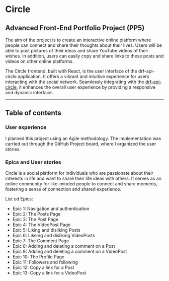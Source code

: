 # Circle

## Advanced Front-End Portfolio Project (PP5)

The aim of the project is to create an interactive online platform where people can connect and share their thoughts about their lives. Users will be able to post pictures of their ideas and share YouTube videos of their wishes. In addition, users can easily copy and share links to these posts and videos on other online platforms.

The Circle frontend, built with React, is the user interface of the drf-api-circle application. It offers a vibrant and intuitive experience for users interacting with the social network. Seamlessly integrating with the [drf-api-circle](https://github.com/aliceC119/drf-api-circle), it enhances the overall user experience by providing a responsive and dynamic interface.

-----
## Table of contents

### User experience 

I planned this project using an Agile methodology. The implementation was carried out through the GitHub Project board, where I organized the user stories.

### Epics and User stories

Circle is a social platform for individuals who are passionate about their interests in life and want to share their life ideas with others. It serves as an online community for like-minded people to connect and share moments, fostering a sense of connection and shared experience.

List od Epics:
   + Epic 1: Navigation and authentication
   + Epic 2: The Posts Page
   + Epic 3: The Post Page
   + Epic 4: The VideoPost Page
   + Epic 5: Liking and disliking Posts
   + Epic 6: Likeing and disliking VideoPosts
   + Epic 7: The Comment Page
   + Epic 8: Adding and deleting a comment on a Post
   + Epic 9: Adding and deleting a comment on a VideoPost
   + Epic 10: The Profile Page
   + Epic 11: Followers and following
   + Epic 12: Copy a link for a Post
   + Epic 13: Copy a link for a VideoPost




